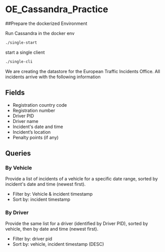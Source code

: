 # OE_Cassandra_Practice

##Prepare the dockerized Environment

Run Cassandra in the docker env
```bash
./single-start
```

start a single client
``` bash
./single-cli
```

We are creating the datastore for the European Traffic Incidents Office. All incidents arrive with the following information

## Fields
* Registration country code
* Registration number
* Driver PID
* Driver name
* Incident's date and time
* Incident’s location
* Penalty points (if any)

## Queries

### By Vehicle

Provide a list of incidents of a vehicle for a specific date range, sorted by incident's date and time (newest first).

* Filter by: Vehicle & incident timestamp
* Sort by: incident timestamp


### By Driver

Provide the same list for a driver (identified by Driver PID), sorted by vehicle, then by date and time (newest first).

* Filter by: driver pid
* Sort by: vehicle, incident timestamp (DESC)


